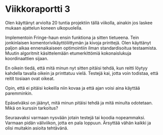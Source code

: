 # Viikkoraportti 3

Olen käyttänyt arviolta 20 tuntia projektiin tällä viikolla, ainakin jos laskee mukaan ajattelun koneen ulkopuolella.

Implementoin Fringe-haun ensin funktiona ja sitten tietueena.
Tein jonkinlaisen komentorivikäyttöliittymän ja kivoja printtejä.
Olen käyttänyt paljon aikaa ennenaikaiseen optimointiin ilman standardisoitua testaamista.
Muutin algoritmit käsittelemään etumerkittömiä kokonaislukuja koordinaattien sijaan.

En oikein tiedä, että mitä minun nyt sitten pitäisi tehdä, kun reitti löytyy kahdella tavalla oikein ja printtatuu vielä.
Testejä kai, jotta voin todistaa, että reitit tosiaan ovat oikeat.

Opin, että ei pitäisi kokeilla niin kovaa ja että ajan voisi aina käyttää paremminkin.

Epäselväksi on jäänyt, mitä minun pitäisi tehdä ja mitä minulta odotetaan.
Mikä on kurssin tarkoitus?

Seuraavaksi varmaan nysvään jotain testejä tai koodia nopeammaksi.
Varmaan pidän väliviikon, jotta en pala loppuun.
Ärsyttää vähän kaikki ja olisi muitakin asioita tehtävänä.
